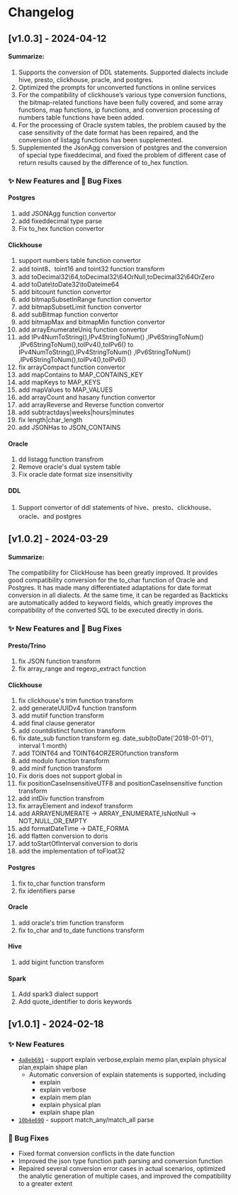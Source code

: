 Changelog
=========
## [v1.0.3] - 2024-04-12
#### Summarize:
  1. Supports the conversion of DDL statements. Supported dialects include hive, presto, clickhouse, pracle, and postgres.
  2. Optimized the prompts for unconverted functions in online services
  3. For the compatibility of clickhouse’s various type conversion functions, the bitmap-related functions have been fully covered, and some array functions, map functions, ip functions, and conversion processing of numbers table functions have been added.
  4. For the processing of Oracle system tables, the problem caused by the case sensitivity of the date format has been repaired, and the conversion of listagg functions has been supplemented.
  5. Supplemented the JsonAgg conversion of postgres and the conversion of special type fixeddecimal, and fixed the problem of different case of return results caused by the difference of to_hex function.
### :sparkles: New Features and :bug: Bug Fixes
#### Postgres
  1. add JSONAgg function convertor
  2. add fixeddecimal type parse
  3. Fix to_hex function convertor
#### Clickhouse
  1. support numbers table function convertor
  2. add toint8、toint16 and toint32 function transform
  3. add toDecimal32\64,toDecimal32\64OrNull,toDecimal32\64OrZero
  4. add toDate\toDate32\toDateime64
  5. add bitcount function convertor
  6. add bitmapSubsetInRange function convertor
  7. add bitmapSubsetLimit function convertor
  8. add subBitmap function convertor
  9. add bitmapMax and bitmapMin function convertor
  10. add arrayEnumerateUniq function convertor
  11. add IPv4NumToString(),IPv4StringToNum() ,IPv6StringToNum() ,IPv6StringToNum(),toIPv4(),toIPv6() to  IPv4NumToString(),IPv4StringToNum() ,IPv6StringToNum() ,IPv6StringToNum(),toIPv4(),toIPv6()
  12. fix arrayCompact function convertor
  13. add mapContains to MAP_CONTAINS_KEY
  14. add mapKeys to MAP_KEYS
  15. add mapValues to MAP_VALUES
  16. add arrayCount and hasany function convertor
  17. add arrayReverse and Reverse function convertor
  18. add subtractdays|weeks|hours|minutes
  19. fix length|char_length
  20. add JSONHas to JSON_CONTAINS
#### Oracle
  1. dd listagg function transfrom
  2. Remove oracle's dual system table
  3. Fix oracle date format size insensitivity
#### DDL
  1. Support convertor of ddl statements of hive、presto、clickhouse、oracle、and postgres

## [v1.0.2] - 2024-03-29
#### Summarize:
The compatibility for ClickHouse has been greatly improved. It provides good compatibility conversion for the to_char function of Oracle and Postgres. It has made many differentiated adaptations for date format conversion in all dialects. At the same time, it can be regarded as Backticks are automatically added to keyword fields, which greatly improves the compatibility of the converted SQL to be executed directly in doris.
### :sparkles: New Features and :bug: Bug Fixes
#### Presto/Trino
  1. fix JSON function transform
  2. fix array_range and regexp_extract function
#### Clickhouse
  1. fix clickhouse's trim function transform
  2. add generateUUIDv4 function transform
  3. add mutiif function transform
  4. add final clause generator
  5. add countdistinct function transform
  6. fix date_sub function transform eg.  date_sub(toDate('2018-01-01'), interval 1 month)
  7. add TOINT64 and TOINT64ORZEROfunction transform
  8. add modulo function transform
  9. add minif function transform
  10. Fix doris does not support global in
  11. fix positionCaseInsensitiveUTF8 and positionCaseInsensitive function transform
  12. add intDiv function transfrom
  13. fix arrayElement and indexof  transform
  14. add ARRAYENUMERATE -> ARRAY_ENUMERATE,IsNotNull -> NOT_NULL_OR_EMPTY
  15. add formatDateTime -> DATE_FORMA
  16. add flatten conversion to doris
  17. add toStartOfInterval conversion to doris
  18. add the implementation of toFloat32
#### Postgres
  1. fix to_char function transform
  2. fix identifiers parse
#### Oracle
  1. add oracle's trim function transform
  2. fix to_char and to_date functions transform
#### Hive
  1. add bigint function transform
#### Spark
  1. Add spark3 dialect support
  2. Add quote_identifier to doris keywords


## [v1.0.1] - 2024-02-18
### :sparkles: New Features
- [`4a8eb691`](https://github.com/selectdb/sqlglot/commit/4a8eb691961e624a7b5d569b2bd8a67386235788) - support explain verbose,explain memo plan,explain physical plan,explain shape plan
  - Automatic conversion of explain statements is supported, including
    - explain
    - explain verbose
    - explain mem plan
    - explain physical plan
    - explain shape plan
- [`10b4e690`](https://github.com/selectdb/sqlglot/commit/10b4e6900913ec4b08b80ebbd254a4b054cb4976) - support match_any/match_all parse
### :bug: Bug Fixes
- Fixed format conversion conflicts in the date function
- Improved the json type function path parsing and conversion function
- Repaired several conversion error cases in actual scenarios, optimized the analytic generation of multiple cases, and improved the compatibility to a greater extent
